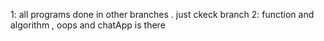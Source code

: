 1: all programs done in other branches . just ckeck branch
2: function and algorithm , oops and chatApp is there

